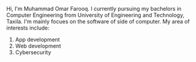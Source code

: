 Hi, I'm Muhammad Omar Farooq. I currently pursuing my bachelors in Computer Engineering from University of Engineering and Technology, Taxila.
I'm mainly focues on the software of side of computer.
My area of interests include:
  1. App development
  2. Web development
  3. Cybersecurity
